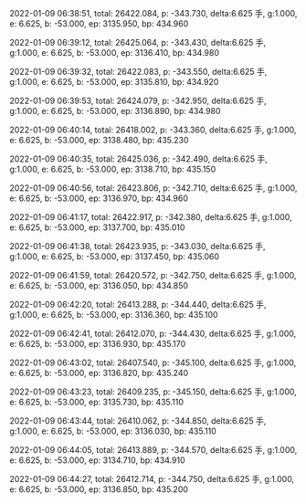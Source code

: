 2022-01-09 06:38:51, total: 26422.084, p: -343.730, delta:6.625 手, g:1.000, e: 6.625, b: -53.000, ep: 3135.950, bp: 434.960

2022-01-09 06:39:12, total: 26425.064, p: -343.430, delta:6.625 手, g:1.000, e: 6.625, b: -53.000, ep: 3136.410, bp: 434.980

2022-01-09 06:39:32, total: 26422.083, p: -343.550, delta:6.625 手, g:1.000, e: 6.625, b: -53.000, ep: 3135.810, bp: 434.920

2022-01-09 06:39:53, total: 26424.079, p: -342.950, delta:6.625 手, g:1.000, e: 6.625, b: -53.000, ep: 3136.890, bp: 434.980

2022-01-09 06:40:14, total: 26418.002, p: -343.360, delta:6.625 手, g:1.000, e: 6.625, b: -53.000, ep: 3138.480, bp: 435.230

2022-01-09 06:40:35, total: 26425.036, p: -342.490, delta:6.625 手, g:1.000, e: 6.625, b: -53.000, ep: 3138.710, bp: 435.150

2022-01-09 06:40:56, total: 26423.806, p: -342.710, delta:6.625 手, g:1.000, e: 6.625, b: -53.000, ep: 3136.970, bp: 434.960

2022-01-09 06:41:17, total: 26422.917, p: -342.380, delta:6.625 手, g:1.000, e: 6.625, b: -53.000, ep: 3137.700, bp: 435.010

2022-01-09 06:41:38, total: 26423.935, p: -343.030, delta:6.625 手, g:1.000, e: 6.625, b: -53.000, ep: 3137.450, bp: 435.060

2022-01-09 06:41:59, total: 26420.572, p: -342.750, delta:6.625 手, g:1.000, e: 6.625, b: -53.000, ep: 3136.050, bp: 434.850

2022-01-09 06:42:20, total: 26413.288, p: -344.440, delta:6.625 手, g:1.000, e: 6.625, b: -53.000, ep: 3136.360, bp: 435.100

2022-01-09 06:42:41, total: 26412.070, p: -344.430, delta:6.625 手, g:1.000, e: 6.625, b: -53.000, ep: 3136.930, bp: 435.170

2022-01-09 06:43:02, total: 26407.540, p: -345.100, delta:6.625 手, g:1.000, e: 6.625, b: -53.000, ep: 3136.820, bp: 435.240

2022-01-09 06:43:23, total: 26409.235, p: -345.150, delta:6.625 手, g:1.000, e: 6.625, b: -53.000, ep: 3135.730, bp: 435.110

2022-01-09 06:43:44, total: 26410.062, p: -344.850, delta:6.625 手, g:1.000, e: 6.625, b: -53.000, ep: 3136.030, bp: 435.110

2022-01-09 06:44:05, total: 26413.889, p: -344.570, delta:6.625 手, g:1.000, e: 6.625, b: -53.000, ep: 3134.710, bp: 434.910

2022-01-09 06:44:27, total: 26412.714, p: -344.750, delta:6.625 手, g:1.000, e: 6.625, b: -53.000, ep: 3136.850, bp: 435.200